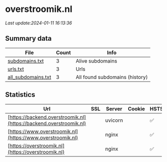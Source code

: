 # overstroomik.nl
*Last update:2024-01-11 16:13:36*
## Summary data
| File       | Count | Info |
|------------|-------|------|
|[subdomains.txt](/data/overstroomik/subdomains.txt)|3|Alive subdomains|
|[urls.txt](/data/overstroomik/urls.txt)|3|Urls|
|[all_subdomains.txt](/data/overstroomik/all_subdomains.txt)|3|All found subdomains (history)|
## Statistics
| Url | SSL | Server | Cookie | HSTS | CSP | XFO | XXP | RP | Tech |
|------------|-------|------|------|------|------|------|------|------|------|
|[https://backend.overstroomik.nl](https://backend.overstroomik.nl)| |uvicorn| |:white_check_mark: | | | | |:white_check_mark: |HSTS Python Uvicorn|
|[https://www.overstroomik.nl](https://www.overstroomik.nl)| |nginx| |:white_check_mark: | | |:white_check_mark: |:white_check_mark: |:white_check_mark: ||
|[https://overstroomik.nl](https://overstroomik.nl)| |nginx| |:white_check_mark: | | |:white_check_mark: |:white_check_mark: |:white_check_mark: |HSTS Nginx|